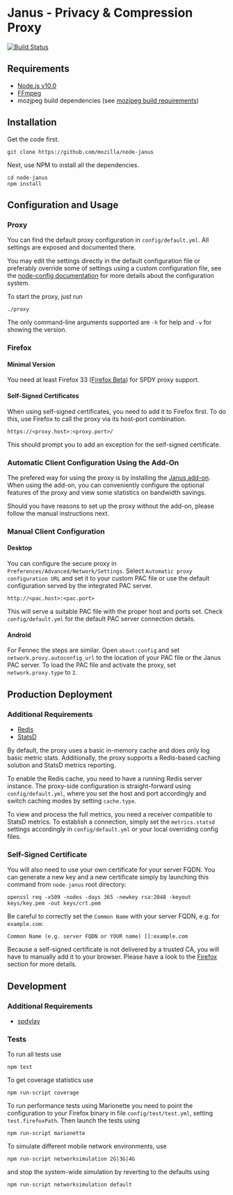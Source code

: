 # Janus - Privacy & Compression Proxy
[![Build Status](https://travis-ci.org/mozilla/node-janus.svg?branch=develop)](https://travis-ci.org/mozilla/node-janus)

## Requirements
* [Node.js v10.0](http://nodejs.org)
* [FFmpeg](http://ffmpeg.org/)
* mozjpeg build dependencies (see [mozjpeg build requirements](https://github.com/mozilla/mozjpeg/blob/master/BUILDING.txt))

## Installation
Get the code first.

    git clone https://github.com/mozilla/node-janus

Next, use NPM to install all the dependencies.

    cd node-janus  
    npm install

## Configuration and Usage
### Proxy
You can find the default proxy configuration in `config/default.yml`.
All settings are exposed and documented there.

You may edit the settings directly in the default configuration file or
preferably override some of settings using a custom configuration file,
see the [node-config documentation](https://lorenwest.github.io/node-config/latest/)
for more details about the configuration system.

To start the proxy, just run

    ./proxy

The only command-line arguments supported are `-h` for help and `-v` for
showing the version.

### Firefox
#### Minimal Version
You need at least Firefox 33 ([Firefox Beta](http://beta.mozilla.org)) for SPDY
proxy support.

#### Self-Signed Certificates
When using self-signed certificates, you need to add it to Firefox first. To do
this, use Firefox to call the proxy via its host-port combination.

    https://<proxy.host>:<proxy.port>/

This should prompt you to add an exception for the self-signed certificate.

### Automatic Client Configuration Using the Add-On
The prefered way for using the proxy is by installing the [Janus
add-on](https://addons.mozilla.org/en-US/firefox/addon/janus-proxy-configurator/).
When using the add-on, you can conveniently configure the optional features of
the proxy and view some statistics on bandwidth savings.

Should you have reasons to set up the proxy without the add-on, please follow
the manual instructions next.

### Manual Client Configuration
#### Desktop
You can configure the secure proxy in `Preferences/Advanced/Network/Settings`.
Select `Automatic proxy configuration URL` and set it to your custom PAC file or
use the default configuration served by the integrated PAC server.

    http://<pac.host>:<pac.port>

This will serve a suitable PAC file with the proper host and ports set.
Check `config/default.yml` for the default PAC server connection details.

#### Android
For Fennec the steps are similar. Open `about:config` and set
`network.proxy.autoconfig_url` to the location of your PAC file or the Janus
PAC server.
To load the PAC file and activate the proxy, set `network.proxy.type` to `2`.

## Production Deployment
### Additional Requirements
* [Redis](http://redis.io)
* [StatsD](https://github.com/etsy/statsd)

By default, the proxy uses a basic in-memory cache and does only log basic
metric stats. Additionally, the proxy supports a Redis-based caching solution
and StatsD metrics reporting.

To enable the Redis cache, you need to have a running Redis server instance.
The proxy-side configuration is straight-forward using `config/default.yml`,
where you set the host and port accordingly and switch caching modes by setting
`cache.type`.

To view and process the full metrics, you need a receiver compatible to StatsD
metrics. To establish a connection, simply set the `metrics.statsd` settings
accordingly in `config/default.yml` or your local overriding config files.

### Self-Signed Certificate
You will also need to use your own certificate for your server FQDN. You can
generate a new key and a new certificate simply by launching this command from
`node-janus` root directory:

    openssl req -x509 -nodes -days 365 -newkey rsa:2048 -keyout keys/key.pem -out keys/crt.pem

Be careful to correctly set the `Common Name` with your server FQDN, e.g. for
`example.com`:

    Common Name (e.g. server FQDN or YOUR name) []:example.com

Because a self-signed certificate is not delivered by a trusted CA, you will
have to manually add it to your browser. Please have a look to the [Firefox](#firefox)
section for more details.

## Development
### Additional Requirements
* [spdylay](https://github.com/tatsuhiro-t/spdylay)

### Tests
To run all tests use

    npm test

To get coverage statistics use

    npm run-script coverage

To run performance tests using Marionette you need to point the configuration
to your Firefox binary in file `config/test/test.yml`, setting
`test.firefoxPath`. Then launch the tests using

    npm run-script marionette

To simulate different mobile network environments, use

    npm run-script networksimulation 2G|3G|4G

and stop the system-wide simulation by reverting to the defaults using

    npm run-script networksimulation default

